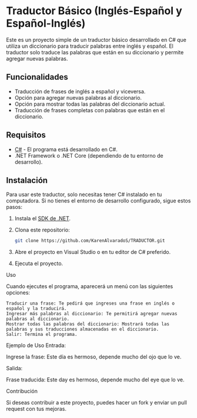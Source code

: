 # Traductor Básico (Inglés-Español y Español-Inglés)

Este es un proyecto simple de un traductor básico desarrollado en C# que utiliza un diccionario para traducir palabras entre inglés y español. El traductor solo traduce las palabras que están en su diccionario y permite agregar nuevas palabras.

## Funcionalidades

- Traducción de frases de inglés a español y viceversa.
- Opción para agregar nuevas palabras al diccionario.
- Opción para mostrar todas las palabras del diccionario actual.
- Traducción de frases completas con palabras que están en el diccionario.

## Requisitos

- [C#](https://dotnet.microsoft.com/) - El programa está desarrollado en C#.
- .NET Framework o .NET Core (dependiendo de tu entorno de desarrollo).

## Instalación

Para usar este traductor, solo necesitas tener C# instalado en tu computadora. Si no tienes el entorno de desarrollo configurado, sigue estos pasos:

1. Instala el [SDK de .NET](https://dotnet.microsoft.com/download).
2. Clona este repositorio:

   ```bash
   git clone https://github.com/KarenAlvaradoS/TRADUCTOR.git
3. Abre el proyecto en Visual Studio o en tu editor de C# preferido.
4. Ejecuta el proyecto.

Uso

Cuando ejecutes el programa, aparecerá un menú con las siguientes opciones:

    Traducir una frase: Te pedirá que ingreses una frase en inglés o español y la traducirá.
    Ingresar más palabras al diccionario: Te permitirá agregar nuevas palabras al diccionario.
    Mostrar todas las palabras del diccionario: Mostrará todas las palabras y sus traducciones almacenadas en el diccionario.
    Salir: Termina el programa.

Ejemplo de Uso
Entrada:

Ingrese la frase: Este día es hermoso, depende mucho del ojo que lo ve.

Salida:

Frase traducida: Este day es hermoso, depende mucho del eye que lo ve.

Contribución

Si deseas contribuir a este proyecto, puedes hacer un fork y enviar un pull request con tus mejoras.
